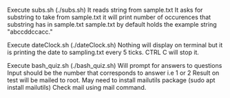 


Execute subs.sh (./subs.sh)
It reads string from sample.txt
It asks for substring to take from sample.txt
it will print number of occurences that substring has in sample.txt
sample.txt by default holds the example string "abccddccacc."

Execute dateClock.sh (./dateClock.sh)
Nothing will display on terminal but it is printing the date to sampling.txt every 5 ticks.
CTRL C will stop it.

Execute bash_quiz.sh (./bash_quiz.sh)
Will prompt for answers to questions
Input should be the number that corresponds to answer i.e 1 or 2
Result on test will be mailed to root. May need to install mailutils package (sudo apt install mailutils)
Check mail using mail command.
